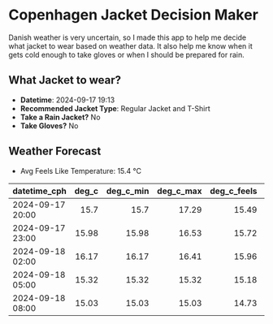 
# Copenhagen Jacket Decision Maker

Danish weather is very uncertain, so I made this app to help me decide what jacket to wear based on weather data. 
It also help me know when it gets cold enough to take gloves or when I should be prepared for rain.

## What Jacket to wear?

- **Datetime**: 2024-09-17 19:13
- **Recommended Jacket Type**: Regular Jacket and T-Shirt
- **Take a Rain Jacket?** No
- **Take Gloves?** No

## Weather Forecast
- Avg Feels Like Temperature: 15.4 °C

| datetime_cph     |   deg_c |   deg_c_min |   deg_c_max |   deg_c_feels | weather   | wind   | rain   |
|:-----------------|--------:|------------:|------------:|--------------:|:----------|:-------|:-------|
| 2024-09-17 20:00 |   15.7  |       15.7  |       17.29 |         15.49 | Clouds    | Low    | None   |
| 2024-09-17 23:00 |   15.98 |       15.98 |       16.53 |         15.72 | Clouds    | Low    | None   |
| 2024-09-18 02:00 |   16.17 |       16.17 |       16.41 |         15.96 | Clouds    | Low    | None   |
| 2024-09-18 05:00 |   15.32 |       15.32 |       15.32 |         15.18 | Clouds    | Low    | None   |
| 2024-09-18 08:00 |   15.03 |       15.03 |       15.03 |         14.73 | Clouds    | Low    | None   |
        